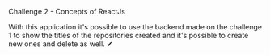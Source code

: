 Challenge 2 - Concepts of ReactJs

With this application it's possible to use the backend made on the challenge 1 to show the titles of the repositories created and it's possible to create new ones and delete as well. ✔
